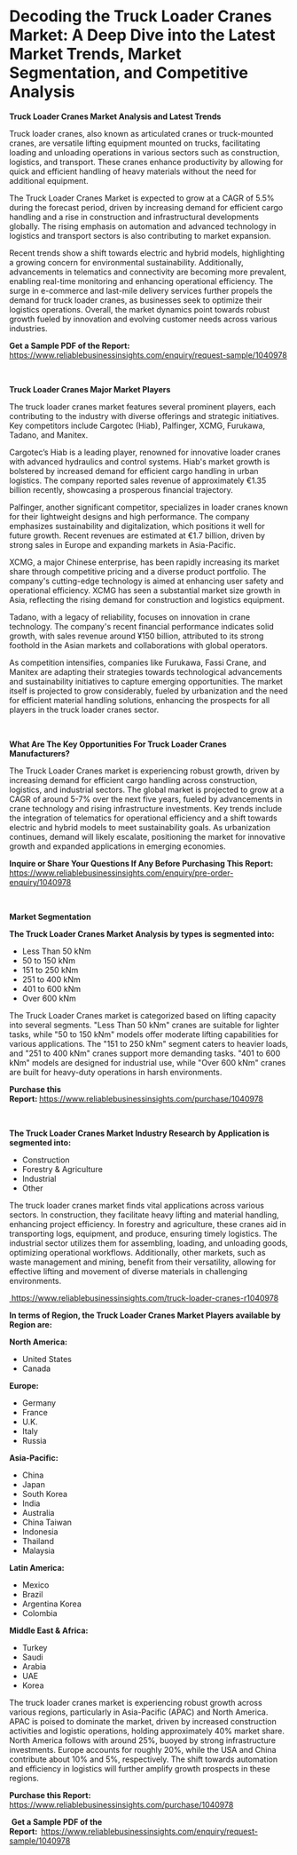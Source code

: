 <p><h1>Decoding the Truck Loader Cranes Market: A Deep Dive into the Latest Market Trends, Market Segmentation, and Competitive Analysis</h1></p><p><strong>Truck Loader Cranes Market Analysis and Latest Trends</strong></p>
<p><p>Truck loader cranes, also known as articulated cranes or truck-mounted cranes, are versatile lifting equipment mounted on trucks, facilitating loading and unloading operations in various sectors such as construction, logistics, and transport. These cranes enhance productivity by allowing for quick and efficient handling of heavy materials without the need for additional equipment.</p><p>The Truck Loader Cranes Market is expected to grow at a CAGR of 5.5% during the forecast period, driven by increasing demand for efficient cargo handling and a rise in construction and infrastructural developments globally. The rising emphasis on automation and advanced technology in logistics and transport sectors is also contributing to market expansion. </p><p>Recent trends show a shift towards electric and hybrid models, highlighting a growing concern for environmental sustainability. Additionally, advancements in telematics and connectivity are becoming more prevalent, enabling real-time monitoring and enhancing operational efficiency. The surge in e-commerce and last-mile delivery services further propels the demand for truck loader cranes, as businesses seek to optimize their logistics operations. Overall, the market dynamics point towards robust growth fueled by innovation and evolving customer needs across various industries.</p></p>
<p><strong>Get a Sample PDF of the Report:&nbsp;</strong> <a href="https://www.reliablebusinessinsights.com/enquiry/request-sample/1040978?utm_campaign=2950&utm_medium=2&utm_source=Github&utm_content=ia&utm_term=16042025&utm_id=truck-loader-cranes">https://www.reliablebusinessinsights.com/enquiry/request-sample/1040978</a></p>
<p>&nbsp;</p>
<p><strong>Truck Loader Cranes Major Market Players</strong></p>
<p><p>The truck loader cranes market features several prominent players, each contributing to the industry with diverse offerings and strategic initiatives. Key competitors include Cargotec (Hiab), Palfinger, XCMG, Furukawa, Tadano, and Manitex.</p><p>Cargotec’s Hiab is a leading player, renowned for innovative loader cranes with advanced hydraulics and control systems. Hiab's market growth is bolstered by increased demand for efficient cargo handling in urban logistics. The company reported sales revenue of approximately €1.35 billion recently, showcasing a prosperous financial trajectory.</p><p>Palfinger, another significant competitor, specializes in loader cranes known for their lightweight designs and high performance. The company emphasizes sustainability and digitalization, which positions it well for future growth. Recent revenues are estimated at €1.7 billion, driven by strong sales in Europe and expanding markets in Asia-Pacific.</p><p>XCMG, a major Chinese enterprise, has been rapidly increasing its market share through competitive pricing and a diverse product portfolio. The company's cutting-edge technology is aimed at enhancing user safety and operational efficiency. XCMG has seen a substantial market size growth in Asia, reflecting the rising demand for construction and logistics equipment.</p><p>Tadano, with a legacy of reliability, focuses on innovation in crane technology. The company's recent financial performance indicates solid growth, with sales revenue around ¥150 billion, attributed to its strong foothold in the Asian markets and collaborations with global operators.</p><p>As competition intensifies, companies like Furukawa, Fassi Crane, and Manitex are adapting their strategies towards technological advancements and sustainability initiatives to capture emerging opportunities. The market itself is projected to grow considerably, fueled by urbanization and the need for efficient material handling solutions, enhancing the prospects for all players in the truck loader cranes sector.</p></p>
<p>&nbsp;</p>
<p><strong>What Are The Key Opportunities For Truck Loader Cranes Manufacturers?</strong></p>
<p><p>The Truck Loader Cranes market is experiencing robust growth, driven by increasing demand for efficient cargo handling across construction, logistics, and industrial sectors. The global market is projected to grow at a CAGR of around 5-7% over the next five years, fueled by advancements in crane technology and rising infrastructure investments. Key trends include the integration of telematics for operational efficiency and a shift towards electric and hybrid models to meet sustainability goals. As urbanization continues, demand will likely escalate, positioning the market for innovative growth and expanded applications in emerging economies.</p></p>
<p><strong>Inquire or Share Your Questions If Any Before Purchasing This Report:</strong> <a href="https://www.reliablebusinessinsights.com/enquiry/pre-order-enquiry/1040978?utm_campaign=2950&utm_medium=2&utm_source=Github&utm_content=ia&utm_term=16042025&utm_id=truck-loader-cranes">https://www.reliablebusinessinsights.com/enquiry/pre-order-enquiry/1040978</a></p>
<p>&nbsp;</p>
<p><strong>Market Segmentation</strong></p>
<p><strong>The Truck Loader Cranes Market Analysis by types is segmented into:</strong></p>
<p><ul><li>Less Than 50 kNm</li><li>50 to 150 kNm</li><li>151 to 250 kNm</li><li>251 to 400 kNm</li><li>401 to 600 kNm</li><li>Over 600 kNm</li></ul></p>
<p><p>The Truck Loader Cranes market is categorized based on lifting capacity into several segments. "Less Than 50 kNm" cranes are suitable for lighter tasks, while "50 to 150 kNm" models offer moderate lifting capabilities for various applications. The "151 to 250 kNm" segment caters to heavier loads, and "251 to 400 kNm" cranes support more demanding tasks. "401 to 600 kNm" models are designed for industrial use, while "Over 600 kNm" cranes are built for heavy-duty operations in harsh environments.</p></p>
<p><strong>Purchase this Report:&nbsp;</strong><a href="https://www.reliablebusinessinsights.com/purchase/1040978?utm_campaign=2950&utm_medium=2&utm_source=Github&utm_content=ia&utm_term=16042025&utm_id=truck-loader-cranes">https://www.reliablebusinessinsights.com/purchase/1040978</a></p>
<p>&nbsp;</p>
<p><strong>The Truck Loader Cranes Market Industry Research by Application is segmented into:</strong></p>
<p><ul><li>Construction</li><li>Forestry & Agriculture</li><li>Industrial</li><li>Other</li></ul></p>
<p><p>The truck loader cranes market finds vital applications across various sectors. In construction, they facilitate heavy lifting and material handling, enhancing project efficiency. In forestry and agriculture, these cranes aid in transporting logs, equipment, and produce, ensuring timely logistics. The industrial sector utilizes them for assembling, loading, and unloading goods, optimizing operational workflows. Additionally, other markets, such as waste management and mining, benefit from their versatility, allowing for effective lifting and movement of diverse materials in challenging environments.</p></p>
<p><a href="https://www.reliablebusinessinsights.com/truck-loader-cranes-r1040978?utm_campaign=2950&utm_medium=2&utm_source=Github&utm_content=ia&utm_term=16042025&utm_id=truck-loader-cranes">&nbsp;https://www.reliablebusinessinsights.com/truck-loader-cranes-r1040978</a></p>
<p><strong>In terms of Region, the Truck Loader Cranes Market Players available by Region are:</strong></p>
<p>
    <p> <strong> North America: </strong>
        <ul>
            <li>United States</li>
            <li>Canada</li>
        </ul>
        </p> 
    <p> <strong> Europe: </strong>
        <ul>
            <li>Germany</li>
            <li>France</li>
            <li>U.K.</li>
            <li>Italy</li>
            <li>Russia</li>
        </ul>
        </p> 
    <p> <strong> Asia-Pacific: </strong>
        <ul>
            <li>China</li>
            <li>Japan</li>
            <li>South Korea</li>
            <li>India</li>
            <li>Australia</li>
            <li>China Taiwan</li>
            <li>Indonesia</li>
            <li>Thailand</li>
            <li>Malaysia</li>
        </ul>
        </p> 
    <p> <strong> Latin America: </strong>
        <ul>
            <li>Mexico</li>
            <li>Brazil</li>
            <li>Argentina Korea</li>
            <li>Colombia</li>
        </ul>
        </p> 
    <p> <strong> Middle East & Africa: </strong>
        <ul>
            <li>Turkey</li>
            <li>Saudi</li>
            <li>Arabia</li>
            <li>UAE</li>
            <li>Korea</li>
        </ul>
    </p>
    </p>
<p><p>The truck loader cranes market is experiencing robust growth across various regions, particularly in Asia-Pacific (APAC) and North America. APAC is poised to dominate the market, driven by increased construction activities and logistic operations, holding approximately 40% market share. North America follows with around 25%, buoyed by strong infrastructure investments. Europe accounts for roughly 20%, while the USA and China contribute about 10% and 5%, respectively. The shift towards automation and efficiency in logistics will further amplify growth prospects in these regions.</p></p>
<p><strong>Purchase this Report: </strong><a href="https://www.reliablebusinessinsights.com/purchase/1040978?utm_campaign=2950&utm_medium=2&utm_source=Github&utm_content=ia&utm_term=16042025&utm_id=truck-loader-cranes">https://www.reliablebusinessinsights.com/purchase/1040978</a></p>
<p>&nbsp;<strong>Get a Sample PDF of the Report:&nbsp;&nbsp;</strong><a href="https://www.reliablebusinessinsights.com/enquiry/request-sample/1040978?utm_campaign=2950&utm_medium=2&utm_source=Github&utm_content=ia&utm_term=16042025&utm_id=truck-loader-cranes">https://www.reliablebusinessinsights.com/enquiry/request-sample/1040978</a></p>
<p><strong></strong></p>
<p><p></p><p></p><p></p></p>
